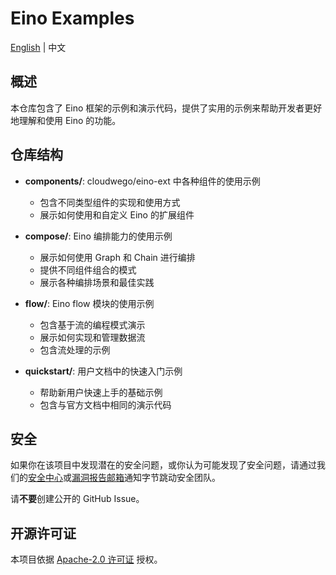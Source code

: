 # Eino Examples

[English](README.md) | 中文

## 概述

本仓库包含了 Eino 框架的示例和演示代码，提供了实用的示例来帮助开发者更好地理解和使用 Eino 的功能。

## 仓库结构

- **components/**: cloudwego/eino-ext 中各种组件的使用示例
  - 包含不同类型组件的实现和使用方式
  - 展示如何使用和自定义 Eino 的扩展组件

- **compose/**: Eino 编排能力的使用示例
  - 展示如何使用 Graph 和 Chain 进行编排
  - 提供不同组件组合的模式
  - 展示各种编排场景和最佳实践

- **flow/**: Eino flow 模块的使用示例
  - 包含基于流的编程模式演示
  - 展示如何实现和管理数据流
  - 包含流处理的示例

- **quickstart/**: 用户文档中的快速入门示例
  - 帮助新用户快速上手的基础示例
  - 包含与官方文档中相同的演示代码


## 安全

如果你在该项目中发现潜在的安全问题，或你认为可能发现了安全问题，请通过我们的[安全中心](https://security.bytedance.com/src)或[漏洞报告邮箱](sec@bytedance.com)通知字节跳动安全团队。

请**不要**创建公开的 GitHub Issue。

## 开源许可证

本项目依据 [Apache-2.0 许可证](LICENSE.txt) 授权。
